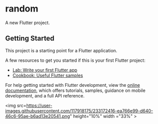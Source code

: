 # random

A new Flutter project.

## Getting Started

This project is a starting point for a Flutter application.

A few resources to get you started if this is your first Flutter project:

- [Lab: Write your first Flutter app](https://docs.flutter.dev/get-started/codelab)
- [Cookbook: Useful Flutter samples](https://docs.flutter.dev/cookbook)

For help getting started with Flutter development, view the
[online documentation](https://docs.flutter.dev/), which offers tutorials,
samples, guidance on mobile development, and a full API reference.




<p>

<img src=https://user-images.githubusercontent.com/117918175/233172416-ea766e99-d640-46c6-95ae-b6ad13e20541.png" height="10%" width ="33%" >

</p>
